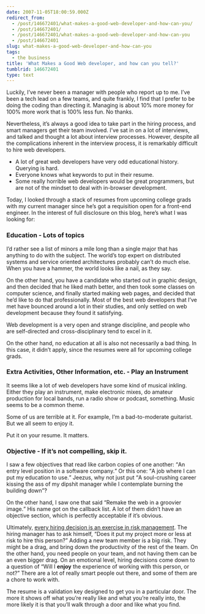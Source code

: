 ```yaml
---
date: 2007-11-05T18:00:59.000Z
redirect_from:
  - /post/146672401/what-makes-a-good-web-developer-and-how-can-you/
  - /post/146672401/
  - /post/146672401/what-makes-a-good-web-developer-and-how-can-you
  - /post/146672401
slug: what-makes-a-good-web-developer-and-how-can-you
tags:
  - the business
title: 'What Makes a Good Web developer, and how can you tell?'
tumblrid: 146672401
type: text
---
```

<p>Luckily, I&rsquo;ve never been a manager with people who report up to me.  I&rsquo;ve been a tech lead on a few teams, and quite frankly, I find that I prefer to be doing the coding than directing it.  Managing is about 10% more money for 100% more work that is 100% less fun.  No thanks.</p>

<p>Nevertheless, it&rsquo;s always a good idea to take part in the hiring process, and smart managers get their team involved.  I&rsquo;ve sat in on a lot of interviews, and talked and thought a lot about interview processes.  However, despite all the complications inherent in the interview process, it is remarkably difficult to hire web developers.</p>

<ul><li>A lot of great web developers have very odd educational history.  Querying is hard.</li>
    <li>Everyone knows what keywords to put in their resume.</li>
    <li>Some really horrible web developers would be great programmers, but are not of the mindset to deal with in-browser development.</li>
</ul><p>Today, I looked through a stack of resumes from upcoming college grads with my current manager since he&rsquo;s got a requisition open for a front-end engineer.  In the interest of full disclosure on this blog, here&rsquo;s what I was looking for:</p>

<h3>Education - Lots of topics</h3>

<p>I&rsquo;d rather see a list of minors a mile long than a single major that has anything to do with the subject.  The world&rsquo;s top expert on distributed systems and service oriented architectures probably can&rsquo;t do much else.  When you have a hammer, the world looks like a nail, as they say.</p>

<p>On the other hand, you have a candidate who started out in graphic design, and then decided that he liked math better, and then took some classes on computer science, and finally started making web pages, and decided that he&rsquo;d like to do that professionally.  Most of the best web developers that I&rsquo;ve met have bounced around a lot in their studies, and only settled on web development because they found it satisfying.</p>

<p>Web development is a very open and strange discipline, and people who are self-directed and cross-disciplinary tend to excel in it.</p>

<p>On the other hand, no education at all is also not necessarily a bad thing.  In this case, it didn&rsquo;t apply, since the resumes were all for upcoming college grads.</p>

<h3>Extra Activities, Other Information, etc. - Play an Instrument</h3>

<p>It seems like a lot of web developers have some kind of musical inkling.  Either they play an instrument, make electronic mixes, do amateur production for local bands, run a radio show or podcast, something.  Music seems to be a common theme.</p>

<p>Some of us are terrible at it.  For example, I&rsquo;m a bad-to-moderate guitarist.  But we all seem to enjoy it.</p>

<p>Put it on your resume.  It matters.</p>

<h3>Objective - If it&rsquo;s not compelling, skip it.</h3>

<p>I saw a few objectives that read like carbon copies of one another: <q>An entry level position in a software company.</q>  Or this one: <q>A job where I can put my education to use.</q>  Jeezus, why not just put <q>A soul-crushing career kissing the ass of my dipshit manager while I contemplate burning the building down</q>?</p>

<p>On the other hand, I saw one that said <q>Remake the web in a groovier image.</q>  His name got on the callback list.  A lot of them didn&rsquo;t have an objective section, which is perfectly acceptable if it&rsquo;s obvious.</p>

<p>Ultimately, <a href="http://blip.tv/file/300883/">every hiring decision is an exercise in risk management</a>.  The hiring manager has to ask himself, <q>Does it put my project more or less at risk to hire this person?</q>  Adding a new team member is a big risk.  They might be a drag, and bring down the productivity of the rest of the team.  On the other hand, you need people on your team, and not having them can be an even bigger drag.  On an emotional level, hiring decisions come down to a question of <q>Will I <strong>enjoy</strong> the experience of working with this person, or not?</q>  There are a lot of really smart people out there, and some of them are a chore to work with.</p>

<p>The resume is a validation key designed to get you in a particular door.  The more it shows off what you&rsquo;re really like and what you&rsquo;re really into, the more likely it is that you&rsquo;ll walk through a door and like what you find.</p>
